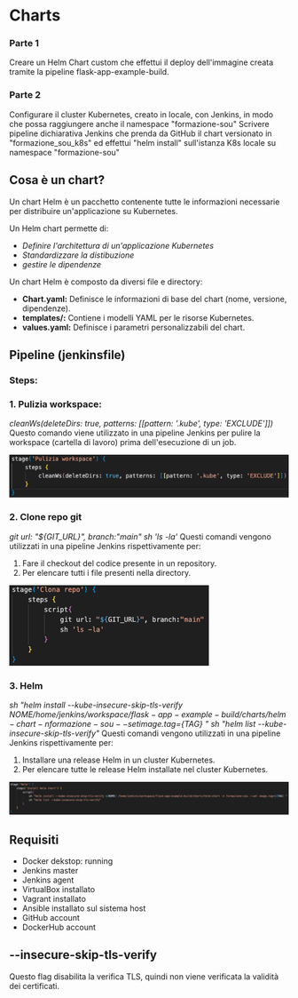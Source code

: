# Charts
### Parte 1
Creare un Helm Chart custom che effettui il deploy dell'immagine creata tramite la pipeline flask-app-example-build.

### Parte 2
Configurare il cluster Kubernetes, creato in locale, con Jenkins, in modo che possa raggiungere anche il namespace "formazione-sou"
Scrivere pipeline dichiarativa Jenkins che prenda da GitHub il chart versionato in "formazione_sou_k8s" ed effettui "helm install" sull'istanza K8s locale su namespace "formazione-sou"

## Cosa è un chart?
Un chart Helm è un pacchetto contenente tutte le informazioni necessarie per distribuire un'applicazione su Kubernetes.

Un Helm chart permette di: 
- *Definire l'architettura di un'applicazione Kubernetes*
- *Standardizzare la distibuzione*
- *gestire le dipendenze*

Un chart Helm è composto da diversi file e directory:
- **Chart.yaml:** Definisce le informazioni di base del chart (nome, versione, dipendenze).
- **templates/:** Contiene i modelli YAML per le risorse Kubernetes.
- **values.yaml:** Definisce i parametri personalizzabili del chart. 

## Pipeline (jenkinsfile)
### Steps:
### 1. Pulizia workspace: 
*cleanWs(deleteDirs: true, patterns: [[pattern: '.kube', type: 'EXCLUDE']])*
Questo comando viene utilizzato in una pipeline Jenkins per pulire la workspace (cartella di lavoro) prima dell'esecuzione di un job.

![alt text](step_pulizia_workspace.png)

### 2. Clone repo git
*git url: "${GIT_URL}", branch:"main"*
*sh 'ls -la'*
Questi comandi vengono utilizzati in una pipeline Jenkins rispettivamente per:
1. Fare il checkout del codice presente in un repository.
2. Per elencare tutti i file presenti nella directory.

![alt text](clone_repo_git.png)

### 3. Helm
*sh "helm install --kube-insecure-skip-tls-verify ${NOME} /home/jenkins/workspace/flask-app-example-build/charts/helm-chart -n formazione-sou --set image.tag=${TAG} "*
*sh "helm list --kube-insecure-skip-tls-verify"*
Questi comandi vengono utilizzati in una pipeline Jenkins rispettivamente per:
1. Installare una release Helm in un cluster Kubernetes.
2. Per elencare tutte le release Helm installate nel cluster Kubernetes.

![alt text](install_helm_chart.png)

## Requisiti
- Docker dekstop: running
- Jenkins master
- Jenkins agent
- VirtualBox installato
- Vagrant installato
- Ansible installato sul sistema host
- GitHub account
- DockerHub account

## --insecure-skip-tls-verify
Questo flag disabilita la verifica TLS, quindi non viene verificata la validità dei certificati.
